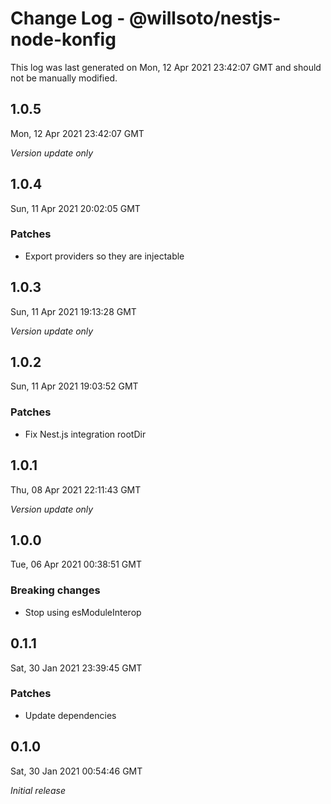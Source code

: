 # Change Log - @willsoto/nestjs-node-konfig

This log was last generated on Mon, 12 Apr 2021 23:42:07 GMT and should not be manually modified.

## 1.0.5
Mon, 12 Apr 2021 23:42:07 GMT

_Version update only_

## 1.0.4
Sun, 11 Apr 2021 20:02:05 GMT

### Patches

- Export providers so they are injectable

## 1.0.3
Sun, 11 Apr 2021 19:13:28 GMT

_Version update only_

## 1.0.2
Sun, 11 Apr 2021 19:03:52 GMT

### Patches

- Fix Nest.js integration rootDir

## 1.0.1
Thu, 08 Apr 2021 22:11:43 GMT

_Version update only_

## 1.0.0
Tue, 06 Apr 2021 00:38:51 GMT

### Breaking changes

- Stop using esModuleInterop

## 0.1.1
Sat, 30 Jan 2021 23:39:45 GMT

### Patches

- Update dependencies

## 0.1.0
Sat, 30 Jan 2021 00:54:46 GMT

_Initial release_

